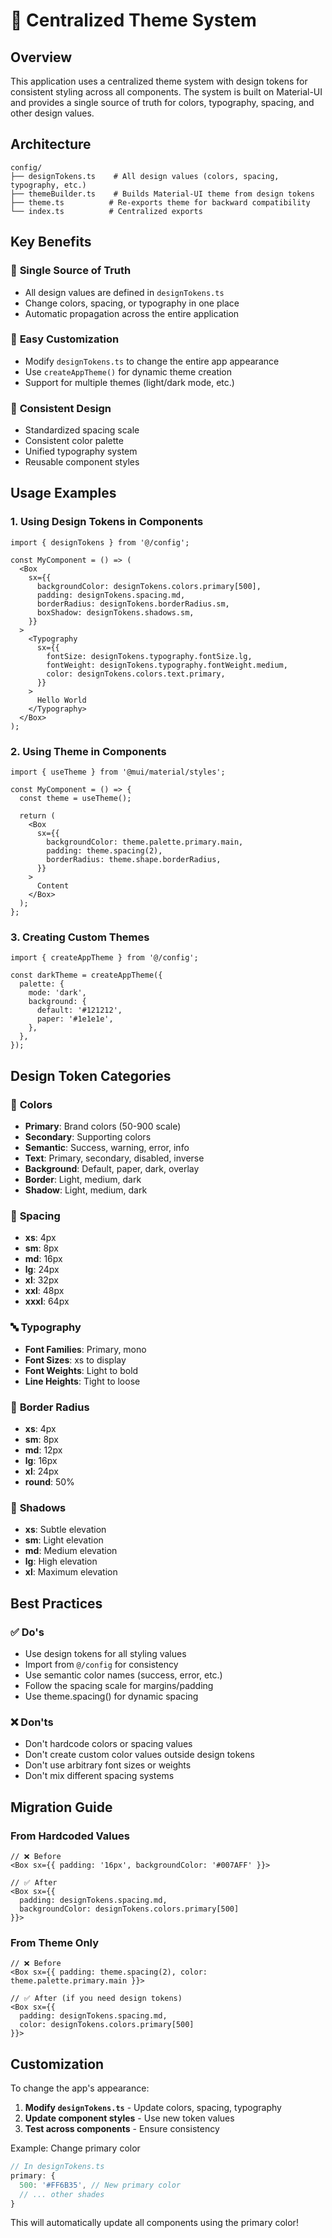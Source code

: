 # 🎨 Centralized Theme System

## Overview

This application uses a centralized theme system with design tokens for consistent styling across all components. The system is built on Material-UI and provides a single source of truth for colors, typography, spacing, and other design values.

## Architecture

```
config/
├── designTokens.ts    # All design values (colors, spacing, typography, etc.)
├── themeBuilder.ts    # Builds Material-UI theme from design tokens
├── theme.ts          # Re-exports theme for backward compatibility
└── index.ts          # Centralized exports
```

## Key Benefits

### 🎯 **Single Source of Truth**
- All design values are defined in `designTokens.ts`
- Change colors, spacing, or typography in one place
- Automatic propagation across the entire application

### 🔧 **Easy Customization**
- Modify `designTokens.ts` to change the entire app appearance
- Use `createAppTheme()` for dynamic theme creation
- Support for multiple themes (light/dark mode, etc.)

### 📱 **Consistent Design**
- Standardized spacing scale
- Consistent color palette
- Unified typography system
- Reusable component styles

## Usage Examples

### 1. Using Design Tokens in Components

```tsx
import { designTokens } from '@/config';

const MyComponent = () => (
  <Box
    sx={{
      backgroundColor: designTokens.colors.primary[500],
      padding: designTokens.spacing.md,
      borderRadius: designTokens.borderRadius.sm,
      boxShadow: designTokens.shadows.sm,
    }}
  >
    <Typography
      sx={{
        fontSize: designTokens.typography.fontSize.lg,
        fontWeight: designTokens.typography.fontWeight.medium,
        color: designTokens.colors.text.primary,
      }}
    >
      Hello World
    </Typography>
  </Box>
);
```

### 2. Using Theme in Components

```tsx
import { useTheme } from '@mui/material/styles';

const MyComponent = () => {
  const theme = useTheme();

  return (
    <Box
      sx={{
        backgroundColor: theme.palette.primary.main,
        padding: theme.spacing(2),
        borderRadius: theme.shape.borderRadius,
      }}
    >
      Content
    </Box>
  );
};
```

### 3. Creating Custom Themes

```tsx
import { createAppTheme } from '@/config';

const darkTheme = createAppTheme({
  palette: {
    mode: 'dark',
    background: {
      default: '#121212',
      paper: '#1e1e1e',
    },
  },
});
```

## Design Token Categories

### 🎨 **Colors**
- **Primary**: Brand colors (50-900 scale)
- **Secondary**: Supporting colors
- **Semantic**: Success, warning, error, info
- **Text**: Primary, secondary, disabled, inverse
- **Background**: Default, paper, dark, overlay
- **Border**: Light, medium, dark
- **Shadow**: Light, medium, dark

### 📏 **Spacing**
- **xs**: 4px
- **sm**: 8px
- **md**: 16px
- **lg**: 24px
- **xl**: 32px
- **xxl**: 48px
- **xxxl**: 64px

### 🔤 **Typography**
- **Font Families**: Primary, mono
- **Font Sizes**: xs to display
- **Font Weights**: Light to bold
- **Line Heights**: Tight to loose

### 🎯 **Border Radius**
- **xs**: 4px
- **sm**: 8px
- **md**: 12px
- **lg**: 16px
- **xl**: 24px
- **round**: 50%

### 🌟 **Shadows**
- **xs**: Subtle elevation
- **sm**: Light elevation
- **md**: Medium elevation
- **lg**: High elevation
- **xl**: Maximum elevation

## Best Practices

### ✅ **Do's**
- Use design tokens for all styling values
- Import from `@/config` for consistency
- Use semantic color names (success, error, etc.)
- Follow the spacing scale for margins/padding
- Use theme.spacing() for dynamic spacing

### ❌ **Don'ts**
- Don't hardcode colors or spacing values
- Don't create custom color values outside design tokens
- Don't use arbitrary font sizes or weights
- Don't mix different spacing systems

## Migration Guide

### From Hardcoded Values
```tsx
// ❌ Before
<Box sx={{ padding: '16px', backgroundColor: '#007AFF' }}>

// ✅ After
<Box sx={{
  padding: designTokens.spacing.md,
  backgroundColor: designTokens.colors.primary[500]
}}>
```

### From Theme Only
```tsx
// ❌ Before
<Box sx={{ padding: theme.spacing(2), color: theme.palette.primary.main }}>

// ✅ After (if you need design tokens)
<Box sx={{
  padding: designTokens.spacing.md,
  color: designTokens.colors.primary[500]
}}>
```

## Customization

To change the app's appearance:

1. **Modify `designTokens.ts`** - Update colors, spacing, typography
2. **Update component styles** - Use new token values
3. **Test across components** - Ensure consistency

Example: Change primary color
```ts
// In designTokens.ts
primary: {
  500: '#FF6B35', // New primary color
  // ... other shades
}
```

This will automatically update all components using the primary color!
